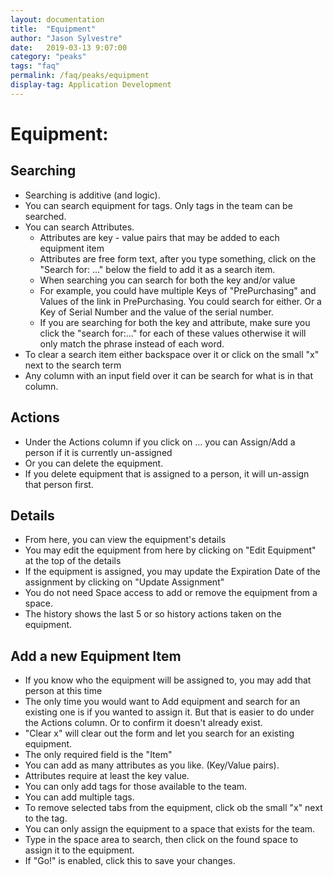 ```yaml
---
layout: documentation
title:  "Equipment"
author: "Jason Sylvestre"
date:   2019-03-13 9:07:00
category: "peaks"
tags: "faq"
permalink: /faq/peaks/equipment
display-tag: Application Development
---
```


# Equipment:

## Searching
* Searching is additive (and logic).
* You can search equipment for tags. Only tags in the team can be searched.
* You can search Attributes.
  * Attributes are key - value pairs that may be added to each equipment item
  * Attributes are free form text, after you type something, click on the "Search for: ..." below the field to add it as a search item.
  * When searching you can search for both the key and/or value
  * For example, you could have multiple Keys of "PrePurchasing" and Values of the link in PrePurchasing. You could search for either. Or a Key of Serial Number and the value of the serial number.
  * If you are searching for both the key and attribute, make sure you click the "search for:..." for each of these values otherwise it will only match the phrase instead of each word.
* To clear a search item either backspace over it or click on the small "x" next to the search term
* Any column with an input field over it can be search for what is in that column.

## Actions
* Under the Actions column if you click on ... you can Assign/Add a person if it is currently un-assigned
* Or you can delete the equipment.
* If you delete equipment that is assigned to a person, it will un-assign that person first.

## Details
* From here, you can view the equipment's details
* You may edit the equipment from here by clicking on "Edit Equipment" at the top of the details
* If the equipment is assigned, you may update the Expiration Date of the assignment by clicking on "Update Assignment"
* You do not need Space access to add or remove the equipment from a space.
* The history shows the last 5 or so history actions taken on the equipment.

## Add a new Equipment Item
* If you know who the equipment will be assigned to, you may add that person at this time
* The only time you would want to Add equipment and search for an existing one is if you wanted to assign it. But that is easier to do under the Actions column. Or to confirm it doesn't already exist.
* "Clear x" will clear out the form and let you search for an existing equipment.
* The only required field is the "Item"
* You can add as many attributes as you like. (Key/Value pairs).
* Attributes require at least the key value.
* You can only add tags for those available to the team.
* You can add multiple tags.
* To remove selected tabs from the equipment, click ob the small "x" next to the tag.
* You can only assign the equipment to a space that exists for the team. 
* Type in the space area to search, then click on the found space to assign it to the equipment.
* If "Go!" is enabled, click this to save your changes.
  
